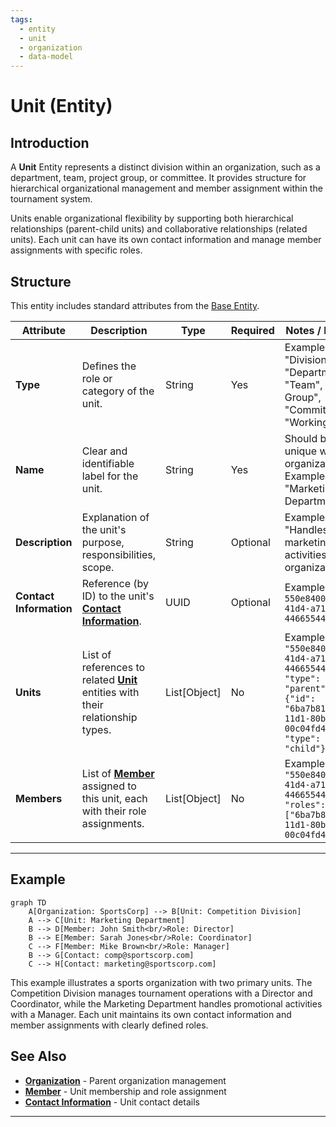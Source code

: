 ```yaml
---
tags:
  - entity
  - unit
  - organization
  - data-model
---
```


# Unit (Entity)

## Introduction

A **Unit** Entity represents a distinct division within an organization, such as a department, team, project group,
or committee. It provides structure for hierarchical organizational management and member assignment within the
tournament system.

Units enable organizational flexibility by supporting both hierarchical relationships (parent-child units) and
collaborative relationships (related units). Each unit can have its own contact information and manage member
assignments with specific roles.

## Structure

This entity includes standard attributes from the [Base Entity](../../foundation/base_entity.md).

| Attribute               | Description                                                                                                                                                                  | Type         | Required | Notes / Example                                                                                                                                |
| ----------------------- | ---------------------------------------------------------------------------------------------------------------------------------------------------------------------------- | ------------ | -------- | ---------------------------------------------------------------------------------------------------------------------------------------------- |
| **Type**                | Defines the role or category of the unit.                                                                                                                                    | String       | Yes      | Example: "Division", "Department", "Team", "Project Group", "Committee", "Working Group"                                                       |
| **Name**                | Clear and identifiable label for the unit.                                                                                                                                   | String       | Yes      | Should be unique within the organization. Example: "Marketing Department"                                                                      |
| **Description**         | Explanation of the unit's purpose, responsibilities, scope.                                                                                                                  | String       | Optional | Example: "Handles all marketing activities for the organization."                                                                              |
| **Contact Information** | Reference (by ID) to the unit's **[Contact Information](../../identity/contact_information.md)**.                                                                                                                                    | UUID         | Optional | Example: `550e8400-e29b-41d4-a716-446655440000`                                                                                                |
| **Units**               | List of references to related **[Unit](unit.md)** entities with their relationship types.                  | List[Object] | No       | Example: `[{"id": "550e8400-e29b-41d4-a716-446655440000", "type": "parent"}, {"id": "6ba7b810-9dad-11d1-80b4-00c04fd430c8", "type": "child"}]` |
| **Members**             | List of **[Member](member.md)** assigned to this unit, each with their role assignments. | List[Object] | No       | Example: `[{"id": "550e8400-e29b-41d4-a716-446655440000", "roles": ["6ba7b810-9dad-11d1-80b4-00c04fd430c8"]}]`                                 |

---

## Example

```mermaid
graph TD
    A[Organization: SportsCorp] --> B[Unit: Competition Division]
    A --> C[Unit: Marketing Department]
    B --> D[Member: John Smith<br/>Role: Director]
    B --> E[Member: Sarah Jones<br/>Role: Coordinator]
    C --> F[Member: Mike Brown<br/>Role: Manager]
    B --> G[Contact: comp@sportscorp.com]
    C --> H[Contact: marketing@sportscorp.com]
```

This example illustrates a sports organization with two primary units. The Competition Division manages tournament
operations with a Director and Coordinator, while the Marketing Department handles promotional activities with a
Manager. Each unit maintains its own contact information and member assignments with clearly defined roles.

## See Also

- **[Organization](../organization.md)** - Parent organization management
- **[Member](member.md)** - Unit membership and role assignment
- **[Contact Information](../../identity/contact_information.md)** - Unit contact details

---
